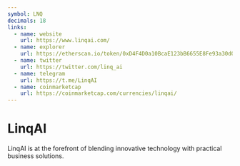 ```yaml
---
symbol: LNQ
decimals: 18
links:
  - name: website
    url: https://www.linqai.com/
  - name: explorer
    url: https://etherscan.io/token/0xD4F4D0a10BcaE123bB6655E8Fe93a30d01eEbD04
  - name: twitter
    url: https://twitter.com/linq_ai
  - name: telegram
    url: https://t.me/LinqAI
  - name: coinmarketcap
    url: https://coinmarketcap.com/currencies/linqai/
---
```


# LinqAI

LinqAI is at the forefront of blending innovative technology with practical business solutions.
